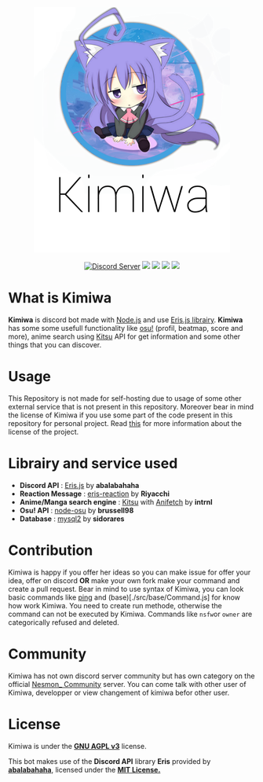 <div align="center">
    <p><img src="./src/assets/img/kimiwa_repo.png" alt="kimiwa"></p>
    <a href="https://discord.gg/REs8eXK"><img src="https://discordapp.com/api/guilds/600661937608720404/embed.png" alt="Discord Server"/></a>
    <a href="https://www.gnu.org/licenses/agpl-3.0.html"><img src="https://img.shields.io/badge/license-AGPL%20v3-BE93FD.svg"></a>
    <a href="https://abal.moe/Eris/"><img src="https://img.shields.io/badge/library-Eris-A178DF.svg"></a>
    <img src="https://img.shields.io/badge/Node.js-10.15.3-845EC2.svg">
    <img src="https://img.shields.io/badge/db-MySQL-6E4AAC.svg">
</div>

# What is Kimiwa
**Kimiwa** is discord bot made with [Node.js](https://nodejs.org/) and use [Eris.js librairy](https://abal.moe/Eris/).
**Kimiwa** has some some usefull functionality like [osu!](https://osu.ppy.sh) (profil, beatmap, score and more), anime search using [Kitsu](https://kitsu.io) API for get information and some other things that you can discover.

# Usage
This Repository is not made for self-hosting due to usage of some other external service that is not present in this repository.
Moreover bear in mind the license of Kimiwa if you use some part of the code present in this repository for personal project.
Read [this](https://github.com/nesmon/Kimiwa/blob/master/LICENSE) for more information about the license of the project.

# Librairy and service used
- **Discord API** : [Eris.js](https://abal.moe/Eris/) by **abalabahaha**
- **Reaction Message** : [eris-reaction](https://www.npmjs.com/package/eris-reactions) by **Riyacchi**
- **Anime/Manga search engine** : [Kitsu](https://kitsu.io) with [Anifetch](https://www.npmjs.com/package/anifetch) by **intrnl**
- **Osu! API** : [node-osu](https://www.npmjs.com/package/node-osu) by **brussell98**
- **Database** : [mysql2](https://www.npmjs.com/package/mysql2) by **sidorares**

# Contribution
Kimiwa is happy if you offer her ideas so you can make issue for offer your idea, offer on discord **OR** make your own fork make your command and create a pull request.
Bear in mind to use syntax of Kimiwa, you can look basic commands like [ping](./src/commands/Miscellaneous/ping.js) and (base)[./src/base/Command.js] for know how work Kimiwa.
You need to create run methode, 
otherwise the command can not be executed by Kimiwa.
Commands like `nsfw`or `owner` are categorically refused and deleted.

# Community
Kimiwa has not own discord server community but has own category on the official [Nesmon_ Community](https://discord.gg/REs8eXK) server.
You can come talk with other user of Kimiwa, developper or view changement of kimiwa befor other user.

# License
Kimiwa is under the **[GNU AGPL v3](https://www.gnu.org/licenses/agpl-3.0.html)** license.

This bot makes use of the **Discord API** library **Eris** provided by **[abalabahaha](https://github.com/abalabahaha/eris)**, licensed under the **[MIT License.](https://opensource.org/licenses/MIT)**